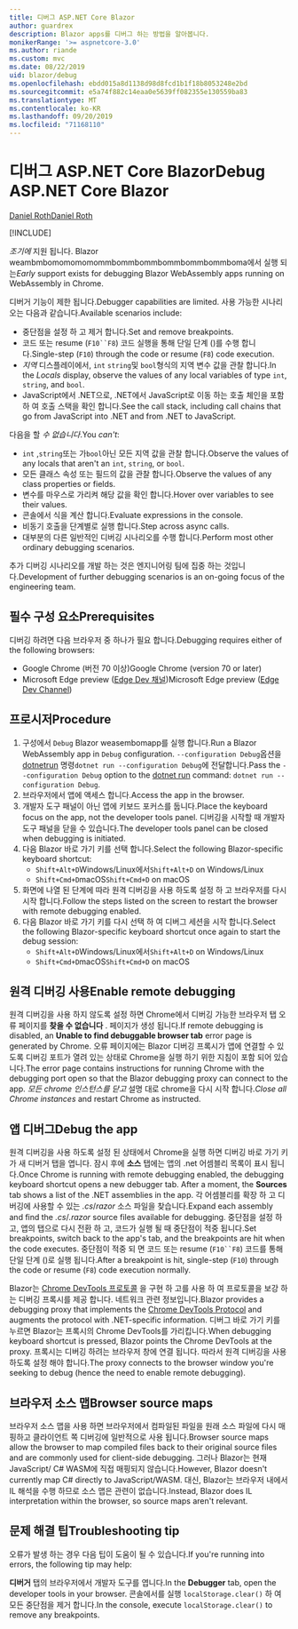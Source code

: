 ```yaml
---
title: 디버그 ASP.NET Core Blazor
author: guardrex
description: Blazor apps를 디버그 하는 방법을 알아봅니다.
monikerRange: '>= aspnetcore-3.0'
ms.author: riande
ms.custom: mvc
ms.date: 08/22/2019
uid: blazor/debug
ms.openlocfilehash: ebdd015a8d1138d98d8fcd1b1f18b8053248e2bd
ms.sourcegitcommit: e5a74f882c14eaa0e5639ff082355e130559ba83
ms.translationtype: MT
ms.contentlocale: ko-KR
ms.lasthandoff: 09/20/2019
ms.locfileid: "71168110"
---
```

# <a name="debug-aspnet-core-blazor"></a><span data-ttu-id="34601-103">디버그 ASP.NET Core Blazor</span><span class="sxs-lookup"><span data-stu-id="34601-103">Debug ASP.NET Core Blazor</span></span>

[<span data-ttu-id="34601-104">Daniel Roth</span><span class="sxs-lookup"><span data-stu-id="34601-104">Daniel Roth</span></span>](https://github.com/danroth27)

[!INCLUDE[](~/includes/blazorwasm-preview-notice.md)]

<span data-ttu-id="34601-105">*조기에* 지원 됩니다. Blazor weambmbomomomomommbommbommbommbommbommboma에서 실행 되는</span><span class="sxs-lookup"><span data-stu-id="34601-105">*Early* support exists for debugging Blazor WebAssembly apps running on WebAssembly in Chrome.</span></span>

<span data-ttu-id="34601-106">디버거 기능이 제한 됩니다.</span><span class="sxs-lookup"><span data-stu-id="34601-106">Debugger capabilities are limited.</span></span> <span data-ttu-id="34601-107">사용 가능한 시나리오는 다음과 같습니다.</span><span class="sxs-lookup"><span data-stu-id="34601-107">Available scenarios include:</span></span>

* <span data-ttu-id="34601-108">중단점을 설정 하 고 제거 합니다.</span><span class="sxs-lookup"><span data-stu-id="34601-108">Set and remove breakpoints.</span></span>
* <span data-ttu-id="34601-109">코드 또는 resume (`F10``F8`) 코드 실행을 통해 단일 단계 ()를 수행 합니다.</span><span class="sxs-lookup"><span data-stu-id="34601-109">Single-step (`F10`) through the code or resume (`F8`) code execution.</span></span>
* <span data-ttu-id="34601-110">*지역* 디스플레이에서, `int` `string`및 `bool`형식의 지역 변수 값을 관찰 합니다.</span><span class="sxs-lookup"><span data-stu-id="34601-110">In the *Locals* display, observe the values of any local variables of type `int`, `string`, and `bool`.</span></span>
* <span data-ttu-id="34601-111">JavaScript에서 .NET으로, .NET에서 JavaScript로 이동 하는 호출 체인을 포함 하 여 호출 스택을 확인 합니다.</span><span class="sxs-lookup"><span data-stu-id="34601-111">See the call stack, including call chains that go from JavaScript into .NET and from .NET to JavaScript.</span></span>

<span data-ttu-id="34601-112">다음을 할 *수 없습니다*.</span><span class="sxs-lookup"><span data-stu-id="34601-112">You *can't*:</span></span>

* <span data-ttu-id="34601-113">`int` ,`string`또는 가`bool`아닌 모든 지역 값을 관찰 합니다.</span><span class="sxs-lookup"><span data-stu-id="34601-113">Observe the values of any locals that aren't an `int`, `string`, or `bool`.</span></span>
* <span data-ttu-id="34601-114">모든 클래스 속성 또는 필드의 값을 관찰 합니다.</span><span class="sxs-lookup"><span data-stu-id="34601-114">Observe the values of any class properties or fields.</span></span>
* <span data-ttu-id="34601-115">변수를 마우스로 가리켜 해당 값을 확인 합니다.</span><span class="sxs-lookup"><span data-stu-id="34601-115">Hover over variables to see their values.</span></span>
* <span data-ttu-id="34601-116">콘솔에서 식을 계산 합니다.</span><span class="sxs-lookup"><span data-stu-id="34601-116">Evaluate expressions in the console.</span></span>
* <span data-ttu-id="34601-117">비동기 호출을 단계별로 실행 합니다.</span><span class="sxs-lookup"><span data-stu-id="34601-117">Step across async calls.</span></span>
* <span data-ttu-id="34601-118">대부분의 다른 일반적인 디버깅 시나리오를 수행 합니다.</span><span class="sxs-lookup"><span data-stu-id="34601-118">Perform most other ordinary debugging scenarios.</span></span>

<span data-ttu-id="34601-119">추가 디버깅 시나리오를 개발 하는 것은 엔지니어링 팀에 집중 하는 것입니다.</span><span class="sxs-lookup"><span data-stu-id="34601-119">Development of further debugging scenarios is an on-going focus of the engineering team.</span></span>

## <a name="prerequisites"></a><span data-ttu-id="34601-120">필수 구성 요소</span><span class="sxs-lookup"><span data-stu-id="34601-120">Prerequisites</span></span>

<span data-ttu-id="34601-121">디버깅 하려면 다음 브라우저 중 하나가 필요 합니다.</span><span class="sxs-lookup"><span data-stu-id="34601-121">Debugging requires either of the following browsers:</span></span>

* <span data-ttu-id="34601-122">Google Chrome (버전 70 이상)</span><span class="sxs-lookup"><span data-stu-id="34601-122">Google Chrome (version 70 or later)</span></span>
* <span data-ttu-id="34601-123">Microsoft Edge preview ([Edge Dev 채널](https://www.microsoftedgeinsider.com))</span><span class="sxs-lookup"><span data-stu-id="34601-123">Microsoft Edge preview ([Edge Dev Channel](https://www.microsoftedgeinsider.com))</span></span>

## <a name="procedure"></a><span data-ttu-id="34601-124">프로시저</span><span class="sxs-lookup"><span data-stu-id="34601-124">Procedure</span></span>

1. <span data-ttu-id="34601-125">구성에서 `Debug` Blazor weasembomapp를 실행 합니다.</span><span class="sxs-lookup"><span data-stu-id="34601-125">Run a Blazor WebAssembly app in `Debug` configuration.</span></span> <span data-ttu-id="34601-126">`--configuration Debug`옵션을 [dotnetrun](/dotnet/core/tools/dotnet-run) 명령`dotnet run --configuration Debug`에 전달합니다.</span><span class="sxs-lookup"><span data-stu-id="34601-126">Pass the `--configuration Debug` option to the [dotnet run](/dotnet/core/tools/dotnet-run) command: `dotnet run --configuration Debug`.</span></span>
1. <span data-ttu-id="34601-127">브라우저에서 앱에 액세스 합니다.</span><span class="sxs-lookup"><span data-stu-id="34601-127">Access the app in the browser.</span></span>
1. <span data-ttu-id="34601-128">개발자 도구 패널이 아닌 앱에 키보드 포커스를 둡니다.</span><span class="sxs-lookup"><span data-stu-id="34601-128">Place the keyboard focus on the app, not the developer tools panel.</span></span> <span data-ttu-id="34601-129">디버깅을 시작할 때 개발자 도구 패널을 닫을 수 있습니다.</span><span class="sxs-lookup"><span data-stu-id="34601-129">The developer tools panel can be closed when debugging is initiated.</span></span>
1. <span data-ttu-id="34601-130">다음 Blazor 바로 가기 키를 선택 합니다.</span><span class="sxs-lookup"><span data-stu-id="34601-130">Select the following Blazor-specific keyboard shortcut:</span></span>
   * <span data-ttu-id="34601-131">`Shift+Alt+D`Windows/Linux에서</span><span class="sxs-lookup"><span data-stu-id="34601-131">`Shift+Alt+D` on Windows/Linux</span></span>
   * <span data-ttu-id="34601-132">`Shift+Cmd+D`macOS</span><span class="sxs-lookup"><span data-stu-id="34601-132">`Shift+Cmd+D` on macOS</span></span>
1. <span data-ttu-id="34601-133">화면에 나열 된 단계에 따라 원격 디버깅을 사용 하도록 설정 하 고 브라우저를 다시 시작 합니다.</span><span class="sxs-lookup"><span data-stu-id="34601-133">Follow the steps listed on the screen to restart the browser with remote debugging enabled.</span></span>
1. <span data-ttu-id="34601-134">다음 Blazor 바로 가기 키를 다시 선택 하 여 디버그 세션을 시작 합니다.</span><span class="sxs-lookup"><span data-stu-id="34601-134">Select the following Blazor-specific keyboard shortcut once again to start the debug session:</span></span>
   * <span data-ttu-id="34601-135">`Shift+Alt+D`Windows/Linux에서</span><span class="sxs-lookup"><span data-stu-id="34601-135">`Shift+Alt+D` on Windows/Linux</span></span>
   * <span data-ttu-id="34601-136">`Shift+Cmd+D`macOS</span><span class="sxs-lookup"><span data-stu-id="34601-136">`Shift+Cmd+D` on macOS</span></span>

## <a name="enable-remote-debugging"></a><span data-ttu-id="34601-137">원격 디버깅 사용</span><span class="sxs-lookup"><span data-stu-id="34601-137">Enable remote debugging</span></span>

<span data-ttu-id="34601-138">원격 디버깅을 사용 하지 않도록 설정 하면 Chrome에서 디버깅 가능한 브라우저 탭 오류 페이지를 **찾을 수 없습니다** . 페이지가 생성 됩니다.</span><span class="sxs-lookup"><span data-stu-id="34601-138">If remote debugging is disabled, an **Unable to find debuggable browser tab** error page is generated by Chrome.</span></span> <span data-ttu-id="34601-139">오류 페이지에는 Blazor 디버깅 프록시가 앱에 연결할 수 있도록 디버깅 포트가 열려 있는 상태로 Chrome을 실행 하기 위한 지침이 포함 되어 있습니다.</span><span class="sxs-lookup"><span data-stu-id="34601-139">The error page contains instructions for running Chrome with the debugging port open so that the Blazor debugging proxy can connect to the app.</span></span> <span data-ttu-id="34601-140">*모든 chrome 인스턴스를 닫고* 설명 대로 chrome을 다시 시작 합니다.</span><span class="sxs-lookup"><span data-stu-id="34601-140">*Close all Chrome instances* and restart Chrome as instructed.</span></span>

## <a name="debug-the-app"></a><span data-ttu-id="34601-141">앱 디버그</span><span class="sxs-lookup"><span data-stu-id="34601-141">Debug the app</span></span>

<span data-ttu-id="34601-142">원격 디버깅을 사용 하도록 설정 된 상태에서 Chrome을 실행 하면 디버깅 바로 가기 키가 새 디버거 탭을 엽니다. 잠시 후에 **소스** 탭에는 앱의 .net 어셈블리 목록이 표시 됩니다.</span><span class="sxs-lookup"><span data-stu-id="34601-142">Once Chrome is running with remote debugging enabled, the debugging keyboard shortcut opens a new debugger tab. After a moment, the **Sources** tab shows a list of the .NET assemblies in the app.</span></span> <span data-ttu-id="34601-143">각 어셈블리를 확장 하 고 디버깅에 사용할 수 있는 *.cs*/*razor* 소스 파일을 찾습니다.</span><span class="sxs-lookup"><span data-stu-id="34601-143">Expand each assembly and find the *.cs*/*.razor* source files available for debugging.</span></span> <span data-ttu-id="34601-144">중단점을 설정 하 고, 앱의 탭으로 다시 전환 하 고, 코드가 실행 될 때 중단점이 적중 됩니다.</span><span class="sxs-lookup"><span data-stu-id="34601-144">Set breakpoints, switch back to the app's tab, and the breakpoints are hit when the code executes.</span></span> <span data-ttu-id="34601-145">중단점이 적중 되 면 코드 또는 resume (`F10``F8`) 코드를 통해 단일 단계 ()로 실행 됩니다.</span><span class="sxs-lookup"><span data-stu-id="34601-145">After a breakpoint is hit, single-step (`F10`) through the code or resume (`F8`) code execution normally.</span></span>

<span data-ttu-id="34601-146">Blazor는 [Chrome DevTools 프로토콜](https://chromedevtools.github.io/devtools-protocol/) 을 구현 하 고를 사용 하 여 프로토콜을 보강 하는 디버깅 프록시를 제공 합니다. 네트워크 관련 정보입니다.</span><span class="sxs-lookup"><span data-stu-id="34601-146">Blazor provides a debugging proxy that implements the [Chrome DevTools Protocol](https://chromedevtools.github.io/devtools-protocol/) and augments the protocol with .NET-specific information.</span></span> <span data-ttu-id="34601-147">디버그 바로 가기 키를 누르면 Blazor는 프록시의 Chrome DevTools를 가리킵니다.</span><span class="sxs-lookup"><span data-stu-id="34601-147">When debugging keyboard shortcut is pressed, Blazor points the Chrome DevTools at the proxy.</span></span> <span data-ttu-id="34601-148">프록시는 디버깅 하려는 브라우저 창에 연결 됩니다. 따라서 원격 디버깅을 사용 하도록 설정 해야 합니다.</span><span class="sxs-lookup"><span data-stu-id="34601-148">The proxy connects to the browser window you're seeking to debug (hence the need to enable remote debugging).</span></span>

## <a name="browser-source-maps"></a><span data-ttu-id="34601-149">브라우저 소스 맵</span><span class="sxs-lookup"><span data-stu-id="34601-149">Browser source maps</span></span>

<span data-ttu-id="34601-150">브라우저 소스 맵을 사용 하면 브라우저에서 컴파일된 파일을 원래 소스 파일에 다시 매핑하고 클라이언트 쪽 디버깅에 일반적으로 사용 됩니다.</span><span class="sxs-lookup"><span data-stu-id="34601-150">Browser source maps allow the browser to map compiled files back to their original source files and are commonly used for client-side debugging.</span></span> <span data-ttu-id="34601-151">그러나 Blazor는 현재 JavaScript/ C# WASM에 직접 매핑되지 않습니다.</span><span class="sxs-lookup"><span data-stu-id="34601-151">However, Blazor doesn't currently map C# directly to JavaScript/WASM.</span></span> <span data-ttu-id="34601-152">대신, Blazor는 브라우저 내에서 IL 해석을 수행 하므로 소스 맵은 관련이 없습니다.</span><span class="sxs-lookup"><span data-stu-id="34601-152">Instead, Blazor does IL interpretation within the browser, so source maps aren't relevant.</span></span>

## <a name="troubleshooting-tip"></a><span data-ttu-id="34601-153">문제 해결 팁</span><span class="sxs-lookup"><span data-stu-id="34601-153">Troubleshooting tip</span></span>

<span data-ttu-id="34601-154">오류가 발생 하는 경우 다음 팁이 도움이 될 수 있습니다.</span><span class="sxs-lookup"><span data-stu-id="34601-154">If you're running into errors, the following tip may help:</span></span>

<span data-ttu-id="34601-155">**디버거** 탭의 브라우저에서 개발자 도구를 엽니다.</span><span class="sxs-lookup"><span data-stu-id="34601-155">In the **Debugger** tab, open the developer tools in your browser.</span></span> <span data-ttu-id="34601-156">콘솔에서를 실행 `localStorage.clear()` 하 여 모든 중단점을 제거 합니다.</span><span class="sxs-lookup"><span data-stu-id="34601-156">In the console, execute `localStorage.clear()` to remove any breakpoints.</span></span>
